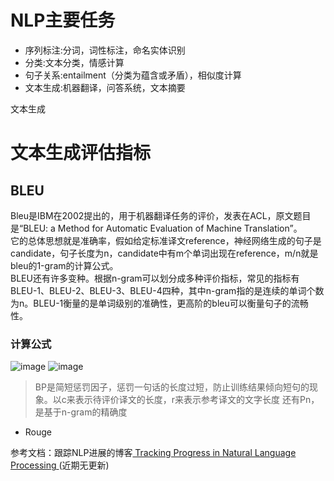 # NLP主要任务
* 序列标注:分词，词性标注，命名实体识别
* 分类:文本分类，情感计算
* 句子关系:entailment（分类为蕴含或矛盾），相似度计算
* 文本生成:机器翻译，问答系统，文本摘要
  


文本生成
# 文本生成评估指标
##  BLEU
  Bleu是IBM在2002提出的，用于机器翻译任务的评价，发表在ACL，原文题目是“BLEU: a Method for Automatic Evaluation of Machine Translation”。  
  它的总体思想就是准确率，假如给定标准译文reference，神经网络生成的句子是candidate，句子长度为n，candidate中有m个单词出现在reference，m/n就是bleu的1-gram的计算公式。  
  BLEU还有许多变种。根据n-gram可以划分成多种评价指标，常见的指标有BLEU-1、BLEU-2、BLEU-3、BLEU-4四种，其中n-gram指的是连续的单词个数为n。BLEU-1衡量的是单词级别的准确性，更高阶的bleu可以衡量句子的流畅性。  

### 计算公式

![image](https://github.com/zjuwispersure/zjuwispersure.github.io/assets/3489254/54cdf86c-c626-4953-8b41-f0125af3a15b)
![image](https://github.com/zjuwispersure/zjuwispersure.github.io/assets/3489254/6dedaa6d-3375-4ab8-a25f-0fb7772d8274)


> BP是简短惩罚因子，惩罚一句话的长度过短，防止训练结果倾向短句的现象。以c来表示待评价译文的长度，r来表示参考译文的文字长度 
> 还有Pn，是基于n-gram的精确度


* Rouge






参考文档：跟踪NLP进展的博客<a href="https://github.com/sebastianruder/NLP-progress" > Tracking Progress in Natural Language Processing </a> (近期无更新)
